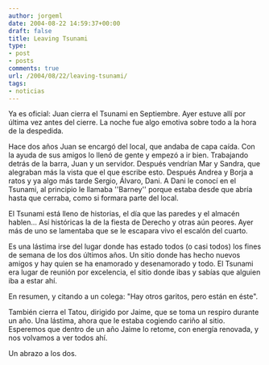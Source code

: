 ```yaml
---
author: jorgeml
date: 2004-08-22 14:59:37+00:00
draft: false
title: Leaving Tsunami
type: 
- post
- posts
comments: true
url: /2004/08/22/leaving-tsunami/
tags:
- noticias
---
```


Ya es oficial: Juan cierra el Tsunami en Septiembre. Ayer estuve allí por última vez antes del cierre. La noche fue algo emotiva sobre todo a la hora de la despedida.

Hace dos años Juan se encargó del local, que andaba de capa caída. Con la ayuda de sus amigos lo llenó de gente y empezó a ir bien. Trabajando detrás de la barra, Juan y un servidor. Después vendrían Mar y Sandra, que alegraban más la vista que el que escribe esto. Después Andrea y Borja a ratos y ya algo más tarde Sergio, Álvaro, Dani. A Dani le conocí en el Tsunami, al principio le llamaba ''Barney'' porque estaba desde que abría hasta que cerraba, como si formara parte del local.

El Tsunami está lleno de historias, el día que las paredes y el almacén hablen... Así históricas la de la fiesta de Derecho y otras aún peores. Ayer más de uno se lamentaba que se le escapara vivo el escalón del cuarto.

Es una lástima irse del lugar donde has estado todos (o casi todos) los fines de semana de los dos últimos años. Un sitio donde has hecho nuevos amigos y hay quien se ha enamorado y desenamorado y todo. El Tsunami era lugar de reunión por excelencia, el sitio donde ibas y sabías que alguien iba a estar ahí.

En resumen, y citando a un colega: "Hay otros garitos, pero están en éste".

También cierra el Tatou, dirigido por Jaime, que se toma un respiro durante un año. Una lástima, ahora que le estaba cogiendo cariño al sitio. Esperemos que dentro de un año Jaime lo retome, con energía renovada, y nos volvamos a ver todos ahí.

Un abrazo a los dos.
